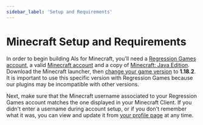 ```yaml
---
sidebar_label: 'Setup and Requirements'
---
```


# Minecraft Setup and Requirements

In order to begin building AIs for Minecraft, you'll need a [Regression Games account](https://play.regression.gg),
a valid [Minecraft account](https://www.minecraft.net/en-us/login) and a copy of [Minecraft: Java Edition](https://www.minecraft.net/en-us/store/minecraft-java-bedrock-edition-pc).
Download the Minecraft launcher, then [change your game version](https://help.minecraft.net/hc/en-us/articles/360034754852-Change-Game-Version-for-Minecraft-Java-Edition) to **1.18.2**.
It is important to use this specific version with Regression Games because our plugins may be incompatible with other versions.

Next, make sure that the Minecraft username associated to your Regression Games account matches the one displayed in your Minecraft Client.
If you didn't enter a username during account setup, or if you don't remember what it was, you can view and update it from [your profile page](https://play.regression.gg/account) at any time.